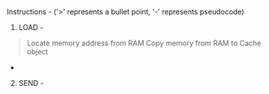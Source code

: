 Instructions -
('>' represents a bullet point, '-' represents pseudocode)

1. LOAD -
> Locate memory address from RAM
> Copy memory from RAM to Cache object
- 

2. SEND -
> 